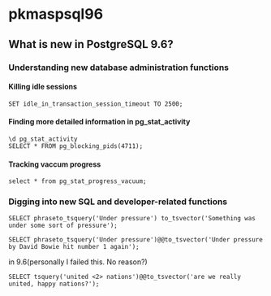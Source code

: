 # pkmaspsql96

## What is new in PostgreSQL 9.6?

### Understanding new database administration functions

#### Killing idle sessions
```
SET idle_in_transaction_session_timeout TO 2500; 
```

#### Finding more detailed information in pg_stat_activity
```
\d pg_stat_activity 
SELECT * FROM pg_blocking_pids(4711);
```

#### Tracking vaccum progress
```
select * from pg_stat_progress_vacuum;
```


### Digging into new SQL and developer-related functions
```
SELECT phraseto_tsquery('Under pressure') to_tsvector('Something was under some sort of pressure');
```
```
SELECT phraseto_tsquery('Under pressure')@@to_tsvector('Under pressure by David Bowie hit number 1 again');
```
in 9.6(personally I failed this. No reason?)
```
SELECT tsquery('united <2> nations')@@to_tsvector('are we really united, happy nations?');
```
